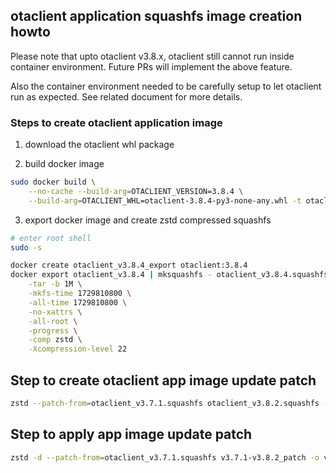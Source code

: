 ## otaclient application squashfs image creation howto

Please note that upto otaclient v3.8.x, otaclient still cannot run inside container environment.
Future PRs will implement the above feature.

Also the container environment needed to be carefully setup to let otaclient run as expected. See related document for more details.

### Steps to create otaclient application image

1. download the otaclient whl package

2. build docker image

```bash
sudo docker build \
    --no-cache --build-arg=OTACLIENT_VERSION=3.8.4 \
    --build-arg=OTACLIENT_WHL=otaclient-3.8.4-py3-none-any.whl -t otaclient:3.8.4 .
```

3. export docker image and create zstd compressed squashfs

```bash
# enter root shell
sudo -s

docker create otaclient_v3.8.4_export otaclient:3.8.4
docker export otaclient_v3.8.4 | mksquashfs - otaclient_v3.8.4.squashfs \
    -tar -b 1M \
    -mkfs-time 1729810800 \
    -all-time 1729810800 \
    -no-xattrs \
    -all-root \
    -progress \
    -comp zstd \
    -Xcompression-level 22
```

## Step to create otaclient app image update patch

```bash
zstd --patch-from=otaclient_v3.7.1.squashfs otaclient_v3.8.2.squashfs -o v3.7.1-v3.8.2_patch
```

## Step to apply app image update patch

```bash
zstd -d --patch-from=otaclient_v3.7.1.squashfs v3.7.1-v3.8.2_patch -o v3.8.2_from_patch.squashfs
```
